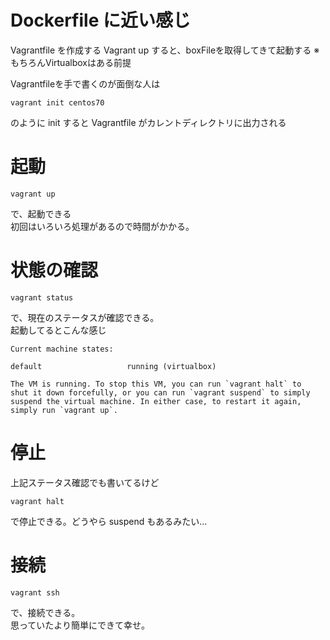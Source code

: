 # Dockerfile に近い感じ
Vagrantfile を作成する
Vagrant up すると、boxFileを取得してきて起動する
※ もちろんVirtualboxはある前提

Vagrantfileを手で書くのが面倒な人は
```
vagrant init centos70
```
のように init すると Vagrantfile がカレントディレクトリに出力される

# 起動
```
vagrant up
```
で、起動できる  
初回はいろいろ処理があるので時間がかかる。

# 状態の確認
```
vagrant status
```
で、現在のステータスが確認できる。  
起動してるとこんな感じ
```
Current machine states:

default                   running (virtualbox)

The VM is running. To stop this VM, you can run `vagrant halt` to
shut it down forcefully, or you can run `vagrant suspend` to simply
suspend the virtual machine. In either case, to restart it again,
simply run `vagrant up`.
```

# 停止
上記ステータス確認でも書いてるけど
```
vagrant halt
```
で停止できる。どうやら suspend もあるみたい…

# 接続
```
vagrant ssh
```
で、接続できる。  
思っていたより簡単にできて幸せ。
